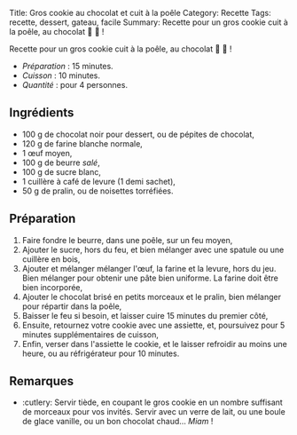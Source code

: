 Title: Gros cookie au chocolat et cuit à la poêle
Category: Recette
Tags: recette, dessert, gateau, facile
Summary: Recette pour un gros cookie cuit à la poêle, au chocolat :cookie: :chocolate_bar: !

Recette pour un gros cookie cuit à la poêle, au chocolat :cookie: :chocolate_bar: !

- *Préparation* : 15 minutes.
- *Cuisson* : 10 minutes.
- *Quantité* : pour 4 personnes.

## Ingrédients
- 100 g de chocolat noir pour dessert, ou de pépites de chocolat,
- 120 g de farine blanche normale,
- 1 œuf moyen,
- 100 g de beurre *salé*,
- 100 g de sucre blanc,
- 1 cuillère à café de levure (1 demi sachet),
- 50 g de pralin, ou de noisettes torréfiées.

## Préparation
1. Faire fondre le beurre, dans une poêle, sur un feu moyen,
2. Ajouter le sucre, hors du feu, et bien mélanger avec une spatule ou une cuillère en bois,
3. Ajouter et mélanger mélanger l'œuf, la farine et la levure, hors du jeu. Bien mélanger pour obtenir une pâte bien uniforme. La farine doit être bien incorporée,
4. Ajouter le chocolat brisé en petits morceaux et le pralin, bien mélanger pour répartir dans la poêle,
5. <i class="fa fa-thermometer-half" aria-hidden="true"></i> Baisser le feu si besoin, et laisser cuire 15 minutes du premier côté,
6. Ensuite, retournez votre cookie avec une assiette, et, poursuivez pour 5 minutes supplémentaires de cuisson,
7. Enfin, verser dans l'assiette le cookie, et le laisser refroidir au moins une heure, ou au réfrigérateur pour 10 minutes.

## Remarques
- :cutlery: Servir tiède, en coupant le gros cookie en un nombre suffisant de morceaux pour vos invités. Servir avec un verre de lait, ou une boule de glace vanille, ou un bon chocolat chaud… *Miam* !

